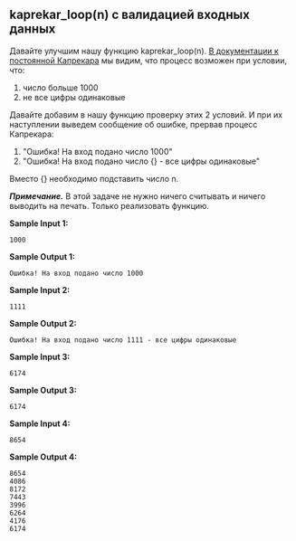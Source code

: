 ## kaprekar_loop(n) с валидацией входных данных

Давайте улучшим нашу функцию kaprekar_loop(n). [В документации к постоянной Капрекара](https://ru.wikipedia.org/wiki/%D0%9F%D0%BE%D1%81%D1%82%D0%BE%D1%8F%D0%BD%D0%BD%D0%B0%D1%8F_%D0%9A%D0%B0%D0%BF%D1%80%D0%B5%D0%BA%D0%B0%D1%80%D0%B0) мы видим, что процесс возможен при условии, что:

1.    число больше 1000
2.    не все цифры одинаковые

Давайте добавим в нашу функцию проверку этих 2 условий. И при их наступлении выведем сообщение об ошибке, прервав процесс Капрекара:

1.    "Ошибка! На вход подано число 1000"
2.    "Ошибка! На вход подано число {} - все цифры одинаковые"

Вместо {} необходимо подставить число n.

***Примечание.*** В этой задаче не нужно ничего считывать и ничего выводить на печать. Только реализовать функцию.

**Sample Input 1:**

```commandline
1000
```

**Sample Output 1:**

```commandline
Ошибка! На вход подано число 1000
```

**Sample Input 2:**

```commandline
1111
```

**Sample Output 2:**

```commandline
Ошибка! На вход подано число 1111 - все цифры одинаковые
```

**Sample Input 3:**

```commandline
6174
```

**Sample Output 3:**

```commandline
6174
```

**Sample Input 4:**

```commandline
8654
```

**Sample Output 4:**

```commandline
8654
4086
8172
7443
3996
6264
4176
6174
```
